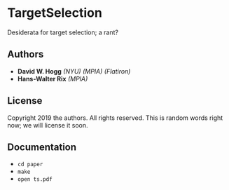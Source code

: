 # TargetSelection

Desiderata for target selection; a rant?

## Authors
- **David W. Hogg** *(NYU) (MPIA) (Flatiron)*
- **Hans-Walter Rix** *(MPIA)*

## License
Copyright 2019 the authors.
All rights reserved.
This is random words right now; we will license it soon.

## Documentation
- `cd paper`
- `make`
- `open ts.pdf`
